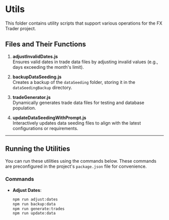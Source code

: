 # Utils

This folder contains utility scripts that support various operations for the FX Trader project.

## Files and Their Functions

1. **adjustInvalidDates.js**  
   Ensures valid dates in trade data files by adjusting invalid values (e.g., days exceeding the month's limit).

2. **backupDataSeeding.js**  
   Creates a backup of the `dataSeeding` folder, storing it in the `dataSeedingBackup` directory.

3. **tradeGenerator.js**  
   Dynamically generates trade data files for testing and database population.

4. **updateDataSeedingWithPrompt.js**  
   Interactively updates data seeding files to align with the latest configurations or requirements.

---

## Running the Utilities

You can run these utilities using the commands below. These commands are preconfigured in the project's `package.json` file for convenience.

### Commands

- **Adjust Dates**:
  ```bash
  npm run adjust:dates
  npm run backup:data
  npm run generate:trades
  npm run update:data  
  ```